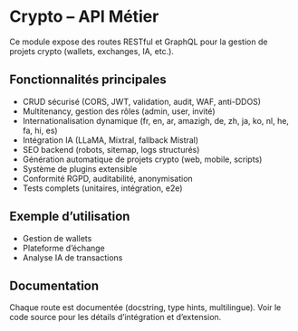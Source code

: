# Crypto – API Métier

Ce module expose des routes RESTful et GraphQL pour la gestion de projets crypto (wallets, exchanges, IA, etc.).

## Fonctionnalités principales
- CRUD sécurisé (CORS, JWT, validation, audit, WAF, anti-DDOS)
- Multitenancy, gestion des rôles (admin, user, invité)
- Internationalisation dynamique (fr, en, ar, amazigh, de, zh, ja, ko, nl, he, fa, hi, es)
- Intégration IA (LLaMA, Mixtral, fallback Mistral)
- SEO backend (robots, sitemap, logs structurés)
- Génération automatique de projets crypto (web, mobile, scripts)
- Système de plugins extensible
- Conformité RGPD, auditabilité, anonymisation
- Tests complets (unitaires, intégration, e2e)

## Exemple d’utilisation
- Gestion de wallets
- Plateforme d’échange
- Analyse IA de transactions

## Documentation
Chaque route est documentée (docstring, type hints, multilingue). Voir le code source pour les détails d’intégration et d’extension.
